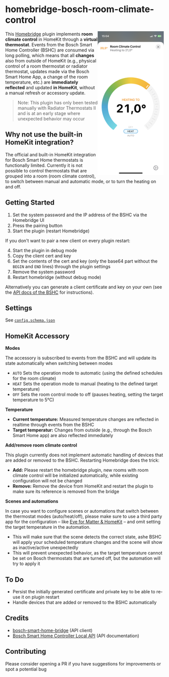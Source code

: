 # homebridge-bosch-room-climate-control

<img src="accessory.png" width="210" align="right" alt="HomeKit integration for Bosch room climate control">

This [Homebridge](https://github.com/homebridge/homebridge) plugin implements **room climate control** in HomeKit through a **virtual thermostat**. Events from the Bosch Smart Home Controller (BSHC) are consumed via long polling, which means that all **changes** also from outside of HomeKit (e.g., physical control of a room thermostat or radiator thermostat, updates made via the Bosch Smart Home App, a change of the room temperature, etc.) are **immediately reflected** and updated **in HomeKit**, without a manual refresh or accessory update.

> Note: This plugin has only been tested manually with Radiator Thermostats II and is at an early stage where unexpected behavior may occur

## Why not use the built-in HomeKit integration?

The official and built-in HomeKit integration for Bosch Smart Home thermostats is functionally limited. Currently it is not possible to control thermostats that are grouped into a room (room climate control), to switch between manual and automatic mode, or to turn the heating on and off.

## Getting Started

1. Set the system password and the IP address of the BSHC via the Homebridge UI
2. Press the pairing button
3. Start the plugin (restart Homebridge)

If you don't want to pair a new client on every plugin restart:

4. Start the plugin in debug mode
5. Copy the client cert and key
6. Set the contents of the cert and key (only the base64 part without the `BEGIN` and `END` lines) through the plugin settings
7. Remove the system password
8. Restart homebridge (without debug mode)

Alternatively you can generate a client certificate and key on your own (see the [API docs of the BSHC](https://github.com/BoschSmartHome/bosch-shc-api-docs/tree/master/postman) for instructions).

## Settings

See [`config.schema.json`](config.schema.json)

## HomeKit Accessory

**Modes**

The accessory is subscribed to events from the BSHC and will update its state automatically when switching between modes

- `AUTO` Sets the operation mode to automatic (using the defined schedules for the room climate)
- `HEAT` Sets the operation mode to manual (heating to the defined target temperature)
- `OFF` Sets the room control mode to off (pauses heating, setting the target temperature to 5°C)

**Temperature**

- **Current temperature:** Measured temperature changes are reflected in realtime through events from the BSHC
- **Target temperatur:** Changes from outside (e.g., through the Bosch Smart Home app) are also reflected immediately

**Add/remove room climate control**

This plugin currently does not implement automatic handling of devices that are added or removed to the BSHC. Restarting Homebridge does the trick:

- **Add:** Please restart the homebridge plugin, new rooms with room climate control will be initialized automatically, while existing configuration will not be changed
- **Remove:** Remove the device from HomeKit and restart the plugin to make sure its reference is removed from the bridge

**Scenes and automations**

In case you want to configure scenes or automations that switch between the thermostat modes (auto/heat/off), please make sure to use a third party app for the configuration – like [Eve for Matter & HomeKit](https://www.evehome.com/eve-app) – and omit setting the target temperature in the automation.

- This will make sure that the scene detects the correct state, ashe BSHC will apply your scheduled temperature changes and the scene will show as inactive/active unexpectedly
- This will prevent unexpected behavior, as the target temperature cannot be set on Bosch thermostats that are turned off, but the automation will try to apply it

## To Do

- Persist the initially generated certificate and private key to be able to re-use it on plugin restart
- Handle devices that are added or removed to the BSHC automatically

## Credits

- [bosch-smart-home-bridge](https://github.com/holomekc/bosch-smart-home-bridge) (API client)
- [Bosch Smart Home Controller Local API](https://github.com/BoschSmartHome/bosch-shc-api-docs) (API documentation)

## Contributing

Please consider opening a PR if you have suggestions for improvements or spot a potential bug

